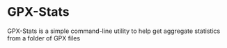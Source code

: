 # GPX-Stats

GPX-Stats is a simple command-line utility to help get aggregate statistics from a folder of GPX files
